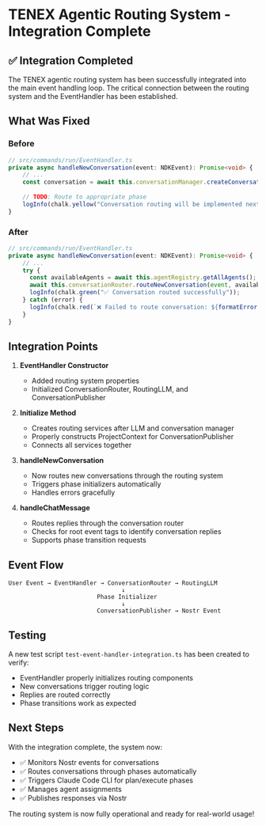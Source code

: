 # TENEX Agentic Routing System - Integration Complete

## ✅ Integration Completed

The TENEX agentic routing system has been successfully integrated into the main event handling loop. The critical connection between the routing system and the EventHandler has been established.

## What Was Fixed

### Before
```typescript
// src/commands/run/EventHandler.ts
private async handleNewConversation(event: NDKEvent): Promise<void> {
    // ...
    const conversation = await this.conversationManager.createConversation(event);
    
    // TODO: Route to appropriate phase
    logInfo(chalk.yellow("Conversation routing will be implemented next"));
}
```

### After
```typescript
// src/commands/run/EventHandler.ts
private async handleNewConversation(event: NDKEvent): Promise<void> {
    // ...
    try {
      const availableAgents = await this.agentRegistry.getAllAgents();
      await this.conversationRouter.routeNewConversation(event, availableAgents);
      logInfo(chalk.green("✅ Conversation routed successfully"));
    } catch (error) {
      logInfo(chalk.red(`❌ Failed to route conversation: ${formatError(error)}`));
    }
}
```

## Integration Points

1. **EventHandler Constructor**
   - Added routing system properties
   - Initialized ConversationRouter, RoutingLLM, and ConversationPublisher

2. **Initialize Method**
   - Creates routing services after LLM and conversation manager
   - Properly constructs ProjectContext for ConversationPublisher
   - Connects all services together

3. **handleNewConversation**
   - Now routes new conversations through the routing system
   - Triggers phase initializers automatically
   - Handles errors gracefully

4. **handleChatMessage**
   - Routes replies through the conversation router
   - Checks for root event tags to identify conversation replies
   - Supports phase transition requests

## Event Flow

```
User Event → EventHandler → ConversationRouter → RoutingLLM
                                ↓
                         Phase Initializer
                                ↓
                         ConversationPublisher → Nostr Event
```

## Testing

A new test script `test-event-handler-integration.ts` has been created to verify:
- EventHandler properly initializes routing components
- New conversations trigger routing logic
- Replies are routed correctly
- Phase transitions work as expected

## Next Steps

With the integration complete, the system now:
- ✅ Monitors Nostr events for conversations
- ✅ Routes conversations through phases automatically
- ✅ Triggers Claude Code CLI for plan/execute phases
- ✅ Manages agent assignments
- ✅ Publishes responses via Nostr

The routing system is now fully operational and ready for real-world usage!